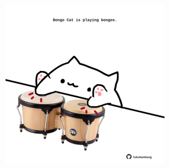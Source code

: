 <!-- built at 29/01/2022, 15:01:08 UTC -->
<p align="center">
  <img width="500" height="500" src="./ReadmeImage.svg">
</p>
